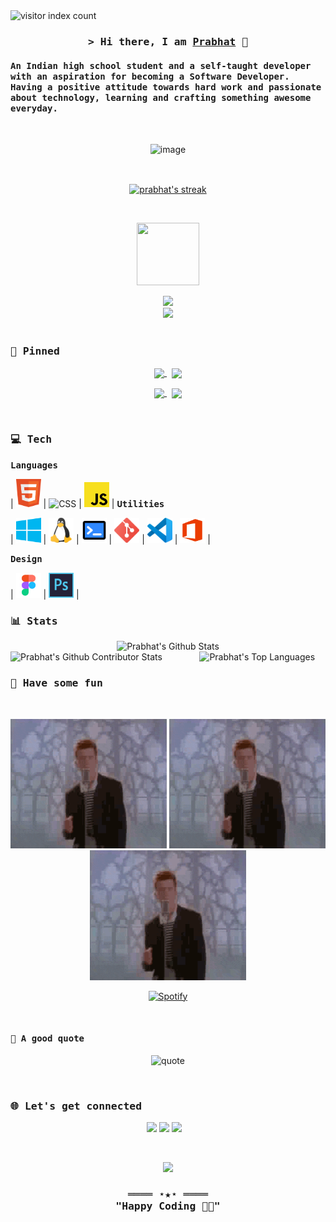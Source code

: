 <!-- index -->
<img width="150px" alt="visitor index count" src="https://profile-counter.glitch.me/sanamhub/count.svg" />

<!-- introduction -->
<h3 align="center">
  <samp>
  &gt; Hi there, I am <a href="" target="_blank">Prabhat</a> 👋
  </samp>
</h3>

<h4>
  <samp>
  An Indian high school student and a self-taught developer with an aspiration for becoming a Software Developer. Having a positive attitude towards hard work and passionate about technology, learning and crafting something awesome everyday.
  </samp>
</h4>

<br />

<!-- hero -->
<div align="center">

![image](https://user-images.githubusercontent.com/31341013/214849505-86f91170-5fd9-461d-977e-61283fc1a10a.png)

</div>

<br />

<!-- streak -->
<p align="center">
<a href="#go-nowhere">
<img align="center" src="https://github-readme-streak-stats.herokuapp.com/?user=prabhat-codez&theme=tokyonight&ring=ffa200&fire=15f4ee&currStreakNum=a35eff&currStreakLabel=a35eff&sideLabels=4296f5&sideNums=4296f5&hide_border=true&background=00000000" alt="prabhat's streak" />
</a>
</p>

<br />

<!-- trophy gif -->
<p align="center">
<img src="https://media.tenor.com/0ENB5HuTH0gAAAAi/trophy-beker.gif"  width="100px" height="100px"></p>

<!-- trophies -->
<div align="center">
<img src="https://github-profile-trophy.vercel.app/?username=prabhat-codez&theme=matrix&no-bg=true&no-frame=true&row=1&column=4&title=MultiLanguage,Commits,Followers,PullRequest">
 </div>

<div align="center">
<img src="https://github-profile-trophy.vercel.app/?username=prabhat-codez&theme=matrix&no-bg=true&no-frame=true&row=1&column=4&title=Repositories,Issues,Organizations,Stars">
 </div>

<br />

<!-- pinned repos -->

### <samp>📌 Pinned</samp>

<p align="center">
<a href="https://github.com/prabhat-codez/prabhat-codez.github.io">
<img width='49%' align="center"src="https://github-readme-stats.vercel.app/api/pin/?username=prabhat-codez&repo=prabhat-codez.github.io&border_color=02D892&bg_color=0D1117&title_color=C9D1D9&text_color=8B949E&icon_color=02D892" />
</a>
<span>&nbsp;</span>
<a href="https://github.com/prabhat-codez/skyla">
<img width='49%' align="center"src="https://github-readme-stats.vercel.app/api/pin/?username=prabhat-codez&repo=skyla&border_color=02D892&bg_color=0D1117&title_color=C9D1D9&text_color=8B949E&icon_color=02D892" />
</a>
</p>

<p align="center">
<a href="https://github.com/prabhat-codez/prabhat-codez">
<img width='49%' align="center"src="https://github-readme-stats.vercel.app/api/pin/?username=prabhat-codezb&repo=prabhat-codez&border_color=02D892&bg_color=0D1117&title_color=C9D1D9&text_color=8B949E&icon_color=02D892" />
</a>
<span>&nbsp;</span>
<a href="https://github.com/prabhat-codez/CSS-Solarsystem">
<img width='49%' align="center"src="https://github-readme-stats.vercel.app/api/pin/?username=prabhat-codez&repo=CSS-Solarsystem&border_color=02D892&bg_color=0D1117&title_color=C9D1D9&text_color=8B949E&icon_color=02D892" />
</a>
</p>

<br />

<!-- tech stacks -->

### <samp>💻 Tech</samp>

**<samp>Languages</samp>**

| <img title="HTML" alt="HTML" width="40px" src="./assets/svg/lang/html.svg"> | <img title="CSS" alt="CSS" width="40px" src="./assets/svg/lang/css.svg"> | <img title="JS" alt="JS" width="40px" src="./assets/svg/lang/js.svg"> |
**<samp>Utilities</samp>**

| <img title="Windows" alt="Windows" width="40px" src="./assets/svg/utilities/windows.svg" /> | <img title="Linux" alt="Linux" width="40px" src="./assets/svg/utilities/linux.svg" /> | <img title="Terminal" alt="Terminal" width="40px" src="./assets/svg/utilities/terminal.svg" /> | <img title="Git" alt="Git" width="40px" src="./assets/svg/utilities/git.svg" /> | <img title="Visual Studio Code" alt="Visual Studio Code" width="40px" src="./assets/svg/utilities/vscode.svg" /> | <img title="Office" alt="Office" width="40px" src="./assets/svg/utilities/office.svg" /> |

**<samp>Design</samp>**

| <img title="Figma" alt="Figma" width="40px" src="./assets/svg/design/figma.svg" /> | <img title="Photoshop" alt="Photoshop" width="40px" src="./assets/svg/design/photoshop.svg" /> |
<br />

<!-- stats -->

### <samp>📊 Stats</samp>

<div align="center">

  <img src="https://github-readme-stats.vercel.app/api?username=prabhat-codez&count_private=true&show_icons=true&theme=transparent" alt="Prabhat's Github Stats" width="66%">

</div>

<img align="left" src="https://github-contributor-stats.vercel.app/api?username=prabhat-codez&limit=7&theme=dark&combine_all_yearly_contributions=true" alt="Prabhat's Github Contributor Stats" width="60%">

<img src="https://github-readme-stats.vercel.app/api/top-langs/?username=prabhat-codez&count_private=true&show_icons=true&theme=transparent" width="37%" alt="Prabhat's Top Languages">

<br />

<!-- let's have some fun -->

### <samp>🥂 Have some fun</samp>

<br>

<p align="center">
<img src="./assets/gif/rickroll.gif" width="250" height="auto" />
<img src="./assets/gif/rickroll.gif" width="250" height="auto" />
<img src="./assets/gif/rickroll.gif" width="250" height="auto" />
</p>

<div align="center">

[![Spotify](https://novatorem.vercel.app/api/spotify?background_color=transparent&border_color=0d1117)](https://open.spotify.com/)

</div>

<br />

#### <samp>🌻 A good quote</samp>

<div align="center">

![quote](https://quotes-github-readme.vercel.app/api?type=horizontal&theme=dark)

</div>

<br />

<!-- connect with me -->

### <samp>🌐 Let's get connected</samp>

<p align="center">
  <a href="https://github.com/prabhat-codez" target="_blank" rel="noopener noreferrer"><img src="https://github.githubassets.com/favicons/favicon.svg"  width="50" /></a>
  <a href="https://www.instagram.com/prabhatbhatiaa/" target="_blank" rel="noopener noreferrer"><img src="https://img.icons8.com/fluency/512/instagram-new.png"  width="50" /></a>
   <a href="mailto:prabhatbhatia09@gmail.com" target="_blank" rel="noopener noreferrer"><img src="https://img.icons8.com/fluency/512/gmail-new.png"  width="50" /></a>
  &nbsp;&nbsp;
</p>

<br />

<!-- cat -->
<p align="center">
<img src="https://media.giphy.com/media/WUlplcMpOCEmTGBtBW/giphy.gif" width="100">
</p>

<!-- footer -->
<div align="center">
  <samp>
    <h3 align="center">
        ════ ⋆★⋆ ════
        <br>
        "Happy Coding 👨‍💻"
    </h3>
  </samp>
</div>

<br />


